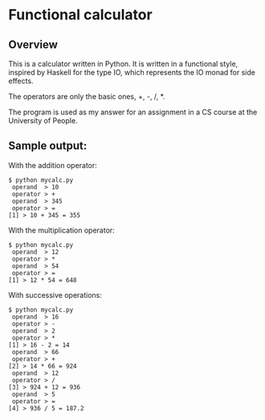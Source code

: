 # Functional calculator

## Overview

This is a calculator written in Python. It is written in a functional style,
inspired by Haskell for the type IO, which represents the IO monad for side effects.

The operators are only the basic ones, +, -, /, *.

The program is used as my answer for an assignment in a CS course at
the University of People.

## Sample output:

With the addition operator:
```
$ python mycalc.py
 operand  > 10
 operator > +
 operand  > 345
 operator > =
[1] > 10 + 345 = 355
```

With the multiplication operator:
```
$ python mycalc.py
 operand  > 12
 operator > *
 operand  > 54
 operator > =
[1] > 12 * 54 = 648
```

With successive operations:
```
$ python mycalc.py
 operand  > 16
 operator > -
 operand  > 2
 operator > *
[1] > 16 - 2 = 14
 operand  > 66
 operator > +
[2] > 14 * 66 = 924
 operand  > 12
 operator > / 
[3] > 924 + 12 = 936
 operand  > 5
 operator > =
[4] > 936 / 5 = 187.2
```
